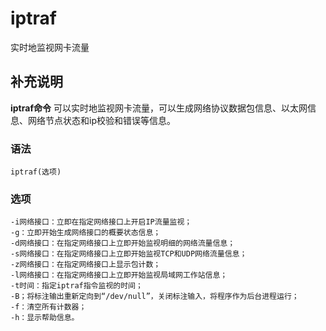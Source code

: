 #  iptraf

实时地监视网卡流量

##  补充说明

**iptraf命令** 可以实时地监视网卡流量，可以生成网络协议数据包信息、以太网信息、网络节点状态和ip校验和错误等信息。

###  语法

    
    
    iptraf(选项)
    

###  选项

    
    
    -i网络接口：立即在指定网络接口上开启IP流量监视；
    -g：立即开始生成网络接口的概要状态信息；
    -d网络接口：在指定网络接口上立即开始监视明细的网络流量信息；
    -s网络接口：在指定网络接口上立即开始监视TCP和UDP网络流量信息；
    -z网络接口：在指定网络接口上显示包计数；
    -l网络接口：在指定网络接口上立即开始监视局域网工作站信息；
    -t时间：指定iptraf指令监视的时间；
    -B；将标注输出重新定向到“/dev/null”，关闭标注输入，将程序作为后台进程运行；
    -f：清空所有计数器；
    -h：显示帮助信息。
    

